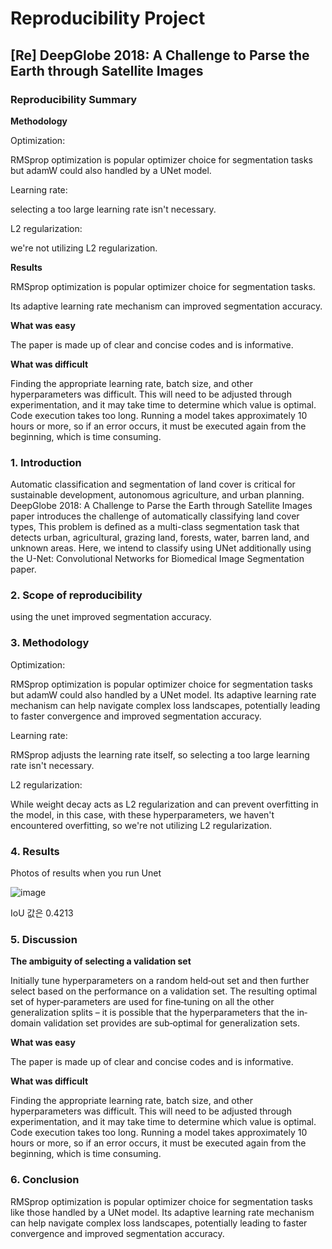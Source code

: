 # Reproducibility Project
## [Re] DeepGlobe 2018: A Challenge to Parse the Earth through Satellite Images  


### Reproducibility Summary  


**Methodology**  

Optimization:  

RMSprop optimization is popular optimizer choice for segmentation tasks but adamW could also handled by a UNet model.  

Learning rate:  

selecting a too large learning rate isn't necessary.  

L2 regularization:   

we're not utilizing L2 regularization.

**Results**  

RMSprop  optimization is popular optimizer choice for segmentation tasks.  

Its adaptive learning rate mechanism can improved segmentation accuracy.  

**What was easy**    

The paper is made up of clear and concise codes and is informative.

**What was difficult**  

Finding the appropriate learning rate, batch size, and other hyperparameters was difficult. This will need to be adjusted through experimentation, and it may take time to determine which value is optimal. Code execution takes too long. Running a model takes approximately 10 hours or more, so if an error occurs, it must be executed again from the beginning, which is time consuming.

### 1. Introduction  

Automatic classification and segmentation of land cover is critical for sustainable development, autonomous agriculture, and urban planning. DeepGlobe 2018: A Challenge to Parse the Earth through Satellite Images paper introduces the challenge of automatically classifying land cover types, This problem is defined as a multi-class segmentation task that detects urban, agricultural, grazing land, forests, water, barren land, and unknown areas. Here, we intend to classify using UNet additionally using the U-Net: Convolutional Networks for Biomedical Image Segmentation paper.

### 2. Scope of reproducibility  

using the unet improved segmentation accuracy.  

### 3. Methodology  

Optimization:  

RMSprop optimization is popular optimizer choice for segmentation tasks but adamW could also handled by a UNet model. Its adaptive learning rate mechanism can help navigate complex loss landscapes, potentially leading to faster convergence and improved segmentation accuracy. 

Learning rate:  

RMSprop adjusts the learning rate itself, so selecting a too large learning rate isn't necessary.

L2 regularization:  

While weight decay acts as L2 regularization and can prevent overfitting in the model, in this case, with these hyperparameters, we haven't encountered overfitting, so we're not utilizing L2 regularization.

### 4. Results  

Photos of results when you run Unet 

![image](https://github.com/jimmynkim/HW3/assets/75557016/8ef302a0-3e4f-43f6-a516-5c721f3c9ea7)  

IoU 값은 0.4213

### 5. Discussion  

**The ambiguity of selecting a validation set**  

Initially tune hyperparameters on a random held‐out set and then further select based on the performance on a validation set. The resulting optimal set of hyper‐parameters are used for fine‐tuning on all the other generalization splits – it is possible that the hyperparameters that the in‐domain validation set provides are sub‐optimal for generalization sets.  

**What was easy**    

The paper is made up of clear and concise codes and is informative.

**What was difficult**  

Finding the appropriate learning rate, batch size, and other hyperparameters was difficult. This will need to be adjusted through experimentation, and it may take time to determine which value is optimal. Code execution takes too long. Running a model takes approximately 10 hours or more, so if an error occurs, it must be executed again from the beginning, which is time consuming.

### 6. Conclusion  

RMSprop  optimization is popular optimizer choice for segmentation tasks  like those handled by a UNet model. Its adaptive learning rate mechanism can help navigate complex loss landscapes, potentially leading to faster convergence and improved segmentation accuracy. 
